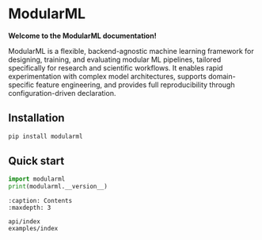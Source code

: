 # ModularML

**Welcome to the ModularML documentation!**

ModularML is a flexible, backend-agnostic machine learning framework for designing, training, and evaluating modular ML pipelines, tailored specifically for research and scientific workflows. It enables rapid experimentation with complex model architectures, supports domain-specific feature engineering, and provides full reproducibility through configuration-driven declaration.

## Installation
```bash
pip install modularml
```

## Quick start
```python
import modularml
print(modularml.__version__)
```

```{toctree}
:caption: Contents
:maxdepth: 3

api/index
examples/index


